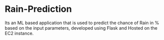 # Rain-Prediction
Its an ML based application that is used to predict the chance of Rain in % based on the input parameters, developed using Flask and Hosted on the EC2 instance.
